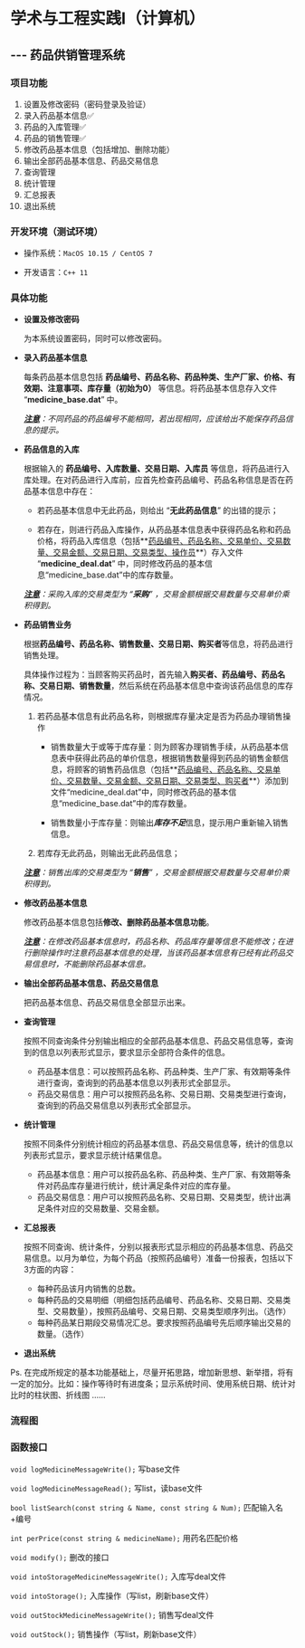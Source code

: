 # 学术与工程实践I（计算机）

## 										--- 药品供销管理系统

### 项目功能

1. 设置及修改密码（密码登录及验证）
2. 录入药品基本信息✅
3. 药品的入库管理✅
4. 药品的销售管理✅
5. 修改药品基本信息（包括增加、删除功能）
6. 输出全部药品基本信息、药品交易信息
7. 查询管理
8. 统计管理
9. 汇总报表
10. 退出系统

### 开发环境（测试环境）

- 操作系统：`MacOS 10.15 / CentOS 7`

- 开发语言：`C++ 11`

### 具体功能

- **设置及修改密码**

    为本系统设置密码，同时可以修改密码。

- **录入药品基本信息**

    每条药品基本信息包括 **药品编号、药品名称、药品种类、生产厂家、价格、有效期、注意事项、库存量（初始为0）** 等信息。将药品基本信息存入文件 “**medicine_base.dat**” 中。 

    

    *<u>**注意**</u>：不同药品的药品编号不能相同，若出现相同，应该给出不能保存药品信息的提示。*

- **药品信息的入库**

    根据输入的 **药品编号、入库数量、交易日期、入库员** 等信息，将药品进行入库处理。在对药品进行入库前，应首先检查药品编号、药品名称信息是否在药品基本信息中存在：

    - 若药品基本信息中无此药品，则给出 “**无此药品信息**” 的出错的提示；

    - 若存在，则进行药品入库操作，从药品基本信息表中获得药品名称和药品价格，将药品入库信息（包括**<u>药品编号、药品名称、交易单价、交易数量、交易金额、交易日期、交易类型、操作员</u>**）存入文件 “**medicine_deal.dat**” 中，同时修改药品的基本信息“medicine_base.dat”中的库存数量。

    

    *<u>**注意**</u>：采购入库的交易类型为 “**采购**” ，交易金额根据交易数量与交易单价乘积得到。*

- **药品销售业务**

    根据**药品编号、药品名称、销售数量、交易日期、购买者**等信息，将药品进行销售处理。

    具体操作过程为：当顾客购买药品时，首先输入**购买者、药品编号、药品名称、交易日期、销售数量**，然后系统在药品基本信息中查询该药品信息的库存情况。

    1. 若药品基本信息有此药品名称，则根据库存量决定是否为药品办理销售操作

        - 销售数量大于或等于库存量：则为顾客办理销售手续，从药品基本信息表中获得此药品的单价信息，根据销售数量得到药品的销售金额信息，将顾客的销售药品信息（包括**<u>药品编号、药品名称、交易单价、交易数量、交易金额、交易日期、交易类型、购买者</u>**）添加到文件“medicine_deal.dat”中，同时修改药品的基本信息“medicine_base.dat”中的库存数量。

        - 销售数量小于库存量：则输出***库存不足***信息，提示用户重新输入销售信息。

    2. 若库存无此药品，则输出无此药品信息；

        

    *<u>**注意**</u>：销售出库的交易类型为 “**销售**” ，交易金额根据交易数量与交易单价乘积得到。*

- **修改药品基本信息**

    修改药品基本信息包括**修改、删除药品基本信息功能**。

    

    *<u>**注意**</u>：在修改药品基本信息时，药品名称、药品库存量等信息不能修改；在进行删除操作时注意药品基本信息的处理，当该药品基本信息有已经有此药品交易信息时，不能删除药品基本信息。*

- **输出全部药品基本信息、药品交易信息**

    把药品基本信息、药品交易信息全部显示出来。

- **查询管理**

    按照不同查询条件分别输出相应的全部药品基本信息、药品交易信息等，查询到的信息以列表形式显示，要求显示全部符合条件的信息。

    - 药品基本信息：可以按照药品名称、药品种类、生产厂家、有效期等条件进行查询，查询到的药品基本信息以列表形式全部显示。
    - 药品交易信息：用户可以按照药品名称、交易日期、交易类型进行查询，查询到的药品交易信息以列表形式全部显示。

- **统计管理**

    按照不同条件分别统计相应的药品基本信息、药品交易信息等，统计的信息以列表形式显示，要求显示统计结果信息。

    - 药品基本信息：用户可以按药品名称、药品种类、生产厂家、有效期等条件对药品库存量进行统计，统计满足条件对应的库存量。
    - 药品交易信息：用户可以按照药品名称、交易日期、交易类型，统计出满足条件对应的交易数量、交易金额。

- **汇总报表**

    按照不同查询、统计条件，分别以报表形式显示相应的药品基本信息、药品交易信息。以月为单位，为每个药品（按照药品编号）准备一份报表，包括以下3方面的内容：

    - 每种药品该月内销售的总数。
    - 每种药品的交易明细（明细包括药品编号、药品名称、交易日期、交易类型、交易数量），按照药品编号、交易日期、交易类型顺序列出。（选作）
    - 每种药品某日期段交易情况汇总。要求按照药品编号先后顺序输出交易的数量。（选作）

- **退出系统**

Ps. 在完成所规定的基本功能基础上，尽量开拓思路，增加新思想、新举措，将有一定的加分。比如：操作等待时有进度条；显示系统时间、使用系统日期、统计对比时的柱状图、折线图 ……

### 流程图

### 函数接口

`void logMedicineMessageWrite();`	写base文件

`void logMedicineMessageRead();`	写list，读base文件

`bool listSearch(const string & Name, const string & Num);`	匹配输入名+编号

`int perPrice(const string & medicineName);`	用药名匹配价格

`void modify();`	删改的接口

`void intoStorageMedicineMessageWrite();`	入库写deal文件

`void intoStorage();`	入库操作（写list，刷新base文件）

`void outStockMedicineMessageWrite();`	销售写deal文件

`void outStock();`	销售操作（写list，刷新base文件）


